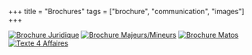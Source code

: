 +++
title = "Brochures"
tags = ["brochure", "communication", "images"]
+++

[![Brochure Juridique](/img/brochure-juridique.png)](/f/brochure_v1.pdf)
[![Brochure Majeurs/Mineurs](/img/tract_mineurs_v1.png)](/f/mineur.pdf)
[![Brochure Matos](/img/tract_matos.jpg)](/f/matos.pdf)
[![Texte 4 Affaires](/img/4_affaires.jpeg)](/f/4_affaires.pdf)
